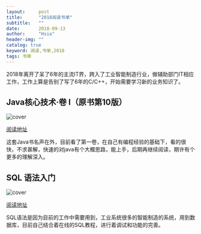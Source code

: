 ```yaml
---
layout:     post
title:      "2018阅读书单"
subtitle:   ""
date:       2018-09-13 
author:     "Hsia"
header-img: ""
catalog: true
keyword: 阅读,书单,2018
tags: 书单
---
```


2018年离开了呆了6年的主流IT界，跨入了工业智能制造行业，做辅助部门IT相应工作，工作上算是告别了写了6年的C/C++，开始需要学习新的业务知识了。

## Java核心技术·卷 I（原书第10版）

![cover](https://img3.doubanio.com/lpic/s29063065.jpg)

[阅读地址](https://book.douban.com/subject/26880667/)

这套Java书名声在外，目前看了第一卷，在自己有编程经验的基础下，看的很快，不求甚解，快速的对java有个大概思路，能上手，后期再继续阅读，期许有个更多的理解深入。


## SQL 语法入门

![cover](https://www.w3cschool.cn/attachments/cover/cover_sql.png)

[阅读地址](http://www.w3school.com.cn/sql/sql_syntax.asp)

SQL语法是因为目前的工作中需要用到，工业系统很多的智能制造的系统，用到数据库，目前自己结合着在线的SQL教程，进行着调试和功能的完善。

